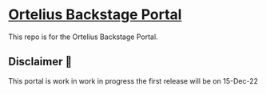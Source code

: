 # [Ortelius Backstage Portal](https://backstage.ortelius.io)

This repo is for the Ortelius Backstage Portal.

## Disclaimer 🚧

This portal is work in work in progress the first release will be on 15-Dec-22
